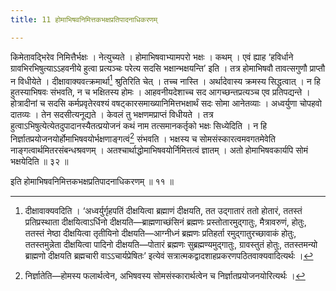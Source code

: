 ```yaml
---
title: 11 होमाभिषवनिमित्तकभक्षप्रतिपादनाधिकरणम्

---
```

किमेतावद्भिरेव निमित्तैर्भक्षः । नेत्युच्यते । होमाभिषवाभ्यामपरो भक्षः । कथम् । एवं ह्याह ‘हविर्धाने ग्रावभिरभिषुत्याऽऽहवनीये हुत्वा प्रत्यञ्चः परेत्य सदसि भक्षान्भक्षयन्ति’ इति । तत्र होमाभिषवौ तावत्सगुणौ प्राप्तौ न विधीयेते । दीक्षावाक्यवत्क्रमार्था[^1] श्रुतिरिति चेत् । तच्च नास्ति । अर्थादेवास्य क्रमस्य सिद्धत्वात् । न हि हुतस्याभिषवः संभवति, न च भक्षितस्य होमः । आहवनीयदेशाच्च सद आगच्छन्तप्रत्यञ्च एव प्रतिपद्यन्ते । होत्रादीनां च सदसि कर्मप्रवृतेरवश्यं वषट्कारसमाख्यानिमित्तभक्षार्थं सदः सोमा आनेतव्याः । अध्वर्युणा चोपहवो दातव्यः । तेन सदसीत्यनूद्यते । केवलं तु भक्षणमप्राप्तं विधीयते । तत्र हुत्वाऽभिषुत्येत्येतदुपादानस्यैतत्प्रयोजनं कथं नाम तत्समानकर्तृको भक्षः सिध्येदिति । न हि निर्ज्ञातप्रयोजनयोर्होमाभिषवयोर्भक्षणाङ्गत्वं[^2] संभवति । भक्षस्य च सोमसंस्कारत्वमवगतमेवेति नाङ्गत्वार्थमितरसंबन्धश्रवणम् । अतश्चार्थाद्धोमाभिषवयोर्निमित्तत्वं ज्ञातम् । अतो होमाभिषवकार्यपि सोमं भक्षयेदिति ॥ ३२ ॥

[^1]: दीक्षावाक्यवदिति । ‘अध्वर्युर्गृहपतिं दीक्षयित्वा ब्रह्माणं दीक्षयति, तत उद्गातारं ततो होतारं, ततस्तं प्रतिप्रस्थाता दीक्षयित्वाऽर्धिनो दीक्षयति—ब्राह्मणाच्छंसिनं ब्रह्मणः प्रस्तोतारमुद्गातुः, मैत्रावरुणं, होतुः, ततस्तं नेष्ठा दीक्षयित्वा तृतीयिनो दीक्षयति—आग्नीध्नं ब्रह्मणः प्रतिहर्ता रमुद्गातुरच्छावाकं होतुः, ततस्तमुन्नेता दीक्षयित्वा पादिनो दीक्षयति—पोतारं ब्रह्मणः सुब्रह्मण्यमुद्गातुः, ग्रावस्तुतं होतुः, ततस्तमन्यो ब्राह्मणो दीक्षयति ब्रह्मचारी वाऽऽचार्यप्रेषितः’ इत्येवं सत्रात्मकद्वादशाहप्रकरणपठितवाक्यवादित्यर्थः ।


[^2]: निर्ज्ञातेति—होमस्य फलार्थत्वेन, अभिषवस्य सोमसंस्कारार्थत्वेन च निर्ज्ञातप्रयोजनयोरित्यर्थः ।


इति होमाभिषवनिमित्तकभक्षप्रतिपादनाधिकरणम् ॥ ११ ॥